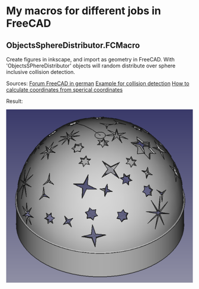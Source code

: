 # My macros for different jobs in FreeCAD

## ObjectsSphereDistributor.FCMacro
Create figures in inkscape, and import as geometry in FreeCAD. With 'ObjectsSPhereDistributor' objects will random distribute over sphere inclusive collision detection.

Sources:
[Forum FreeCAD in german](https://forum.freecadweb.org/viewtopic.php?f=13&t=25064)
[Example for collision detection](https://github.com/FreeCAD/FreeCAD-macros/blob/master/Utility/HighlightCommon.FCMacro)
[How to calculate coordinates from sperical coordinates](https://en.wikipedia.org/wiki/Spherical_coordinate_system)

Result:

![Picture](ObjectSphereDistributor.png)
